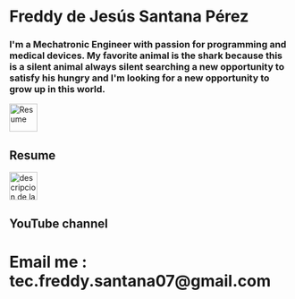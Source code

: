 
<h1>Freddy de Jesús Santana Pérez </h1>
<div>
    <h3> I'm a Mechatronic Engineer with passion for programming and medical devices. My favorite animal is the shark because this is a silent animal always silent 
    searching a new opportunity to satisfy his hungry and I'm looking for a new opportunity to grow up in this world.
      </div>
<div>
<a href="https://drive.google.com/file/d/1chmOU10rcjJAJFOKW3W2rlmwoE7IMg60/view?usp=sharing"><img src="http://www.cs.stir.ac.uk/~sto/cvv.png" width="50px" height="50px" alt="Resume" ></a> 
<h2> Resume </h2> 
  </div>
  <div>
<a href="https://www.youtube.com/user/solyfreddy/featured?view_as=subscriber"><img src="https://png.icons8.com/metro/1600/youtube.png" width="50px" height="50px" alt="descripcion de la imagen" ></a>  <h2> YouTube channel <h2> </div>

<div> 
  <h1> Email me : tec.freddy.santana07@gmail.com </h1>
  </div>

